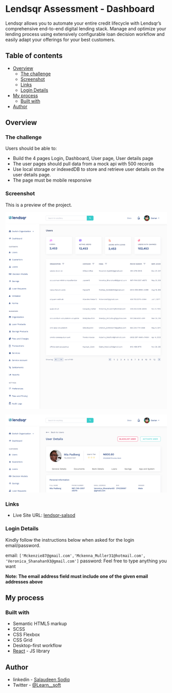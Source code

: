 # Lendsqr Assessment - Dashboard

Lendsqr allows you to automate your entire credit lifecycle with Lendsqr’s comprehensive end-to-end digital lending stack. Manage and optimize your lending process using extensively configurable loan decision workflow and easily adapt your offerings for your best customers.

## Table of contents

- [Overview](#overview)
  - [The challenge](#the-challenge)
  - [Screenshot](#screenshot)
  - [Links](#links)
  - [Login Details](#login-details)
- [My process](#my-process)
  - [Built with](#built-with)
- [Author](#author)

## Overview

### The challenge

Users should be able to:

- Build the 4 pages Login, Dashboard, User page, User details page
- The user pages should pull data from a mock api with 500 records
- Use local storage or indexedDB to store and retrieve user details on the user details page.
- The page must be mobile responsive

### Screenshot

This is a preview of the project.

![](./screenshot1.png)

![](./screenshot2.png)

### Links

- Live Site URL: [lendsqr-salsod](https://salaudeen-sodiq-lendsqr-fe-test.netlify.app/)

### Login Details

Kindly follow the instructions below when asked for the login email/password.

email: `['Mckenzie87@gmail.com','Mckenna_Muller31@hotmail.com', 'Veronica_Shanahan93@gmail.com']`
password: Feel free to type anything you want

**Note: The email address field must include one of the given email addresses above**

## My process

### Built with

- Semantic HTML5 markup
- SCSS
- CSS Flexbox
- CSS Grid
- Desktop-first workflow
- [React](https://reactjs.org/) - JS library

## Author

- linkedin - [Salaudeen Sodiq](https://www.linkedin.com/in/salsod)
- Twitter - [@Learn\_\_soft](https://www.twitter.com/Learn__soft)
